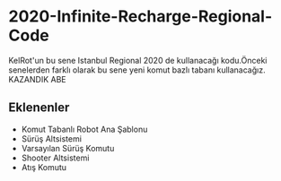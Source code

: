# 2020-Infinite-Recharge-Regional-Code

KelRot'un bu sene Istanbul Regional 2020 de kullanacağı kodu.Önceki senelerden farklı olarak bu sene yeni komut bazlı tabanı kullanacağız.
KAZANDIK ABE


**Eklenenler**
----------

- Komut Tabanlı Robot Ana Şablonu
- Sürüş Altsistemi
- Varsayılan Sürüş Komutu
- Shooter Altsistemi 
- Atış Komutu


